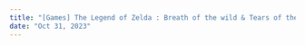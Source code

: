 ```yaml
---
title: "[Games] The Legend of Zelda : Breath of the wild & Tears of the Kindom"
date: "Oct 31, 2023"
---
```

<div>
  <style>
    /* Neon colors */
    :root {
      --neon-yellow: #f4d03f;
      --neon-pink: #f62459;
      --neon-blue: #0dc9f7;
      --neon-green: #39ff14;
    }
  </style>
</div>
